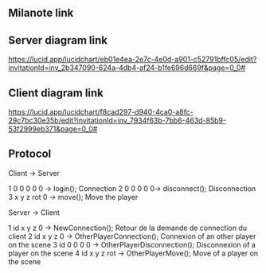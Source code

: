 ## Milanote link

## Server diagram link

https://lucid.app/lucidchart/eb01e4ea-2e7c-4e0d-a901-c52791bffc05/edit?invitationId=inv_2b347090-624a-4db4-af24-b1fe696d669f&page=0_0#

## Client diagram link

https://lucid.app/lucidchart/f8cad297-d940-4ca0-a8fc-29c7bc30e35b/edit?invitationId=inv_7934f63b-7bb6-463d-85b9-53f2999eb371&page=0_0#

## Protocol

Client -> Server

1 0 0 0 0 0 -> login(); Connection
2 0 0 0 0 0-> disconnect(); Disconnection
3 x y z rot 0 -> move(); Move the player

Server -> Client

1 id x y z 0 -> NewConnection(); Retour de la demande de connection du client
2 id x y z 0 -> OtherPlayerConnection(); Connexion of an other player on the scene
3 id 0 0 0 0 -> OtherPlayerDisconnection(); Disconnexion of a player on the scene
4 id x y z rot -> OtherPlayerMove(); Move of a player on the scene